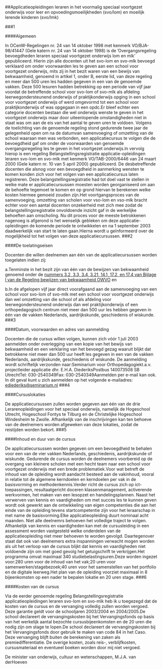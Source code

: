 <meta http-equiv='Content-Type' content='text/html; charset=utf-8' />

##Applicatieopleidingen leraren in het voormalig speciaal voortgezet onderwijs voor leer en opvoedingsmoeilijkheden (svo/lom) en moeilijk lerende kinderen (svo/lmk)

###1 

####Algemeen

In OCenW-Regelingen nr. 24 van 14 oktober 1998 met kenmerk VO/BJA-98/41447 (Gele katern nr. 24 van 14 oktober 1998) is de ’Overgangsregeling bevoegdheden leraren speciaal voortgezet onderwijs lom en mlk’ gepubliceerd. Hierin zijn alle docenten uit het svo-lom en svo-mlk bevoegd verklaard om onder voorwaarden les te geven aan een school voor voortgezet onderwijs, mits zij in het bezit waren van een bewijs van bekwaamheid, genoemd in artikel 1, onder B, eerste lid, van deze regeling en meer dan 500 uren les hadden gegeven in een van de genoemde vakken. Deze 500 lesuren hadden betrekking op een periode van vijf jaar voordat de betreffende school voor svo-lom of svo-mlk als afdeling leerwegondersteunend onderwijs of praktijkonderwijs opging in een school voor voortgezet onderwijs of werd omgevormd tot een school voor praktijkonderwijs of was opgegaan in een opdc.Er bleef echter een categorie docenten bestaan die wel onderwijs wenste te geven in het voortgezet onderwijs maar door uiteenlopende omstandigheden niet in staat was om aan de eis van het aantal te geven uren te voldoen. Volgens de toelichting van de genoemde regeling stond gedurende twee jaar de gelegenheid open om na de datumvan samenvoeging of omzetting van de school waaraan men was verbonden, een applicatiecursus te volgen die de bevoegdheid gaf om onder de voorwaarden van genoemde overgangsregeling les te geven in het voortgezet onderwijs.In vervolg hierop is een regeling Belangstellingsregistratie applicatie-opleidingen leraren svo-lom en svo-mlk met kenmerk VO/TAB-2000/6446 van 24 maart 2000 (Gele katern nr. 10 van 5 april 2000) gepubliceerd. De desbetreffende docenten die alsnog voor een bevoegdheid in aanmerking wensten te komen konden zich voor het volgen van een applicatiecursus laten registreren. Deze belangstellingsregistratie had tot doel vast te stellen in welke mate er applicatiecursussen moesten worden georganiseerd om aan de behoefte tegemoet te komen en op grond hiervan te berekenen welke kosten hiermee gemoeid zouden zijn.Het voortgangsproces van de samenvoeging, omzetting van scholen voor vso-lom en vso-mlk bracht echter voor een aantal docenten onzekerheid met zich mee zodat de belangstellingsregistratie onvoldoende inzicht gaf in de werkelijke behoeften aan omscholing. Nu dit proces voor de meeste betrokkenen nagenoeg is afgerond is het wenselijk gebleken om deze applicatie-opleidingen de komende periode te ontwikkelen en na 1 september 2003 daadwerkelijk van start te laten gaan.Hierna wordt u geïnformeerd over de mogelijkheid tot het volgen van deze applicatiecursussen.
###2 

####De toelatingseisen

Docenten die willen deelnemen aan één van de applicatiecursussen worden toegelaten indien zij:

a.Tenminste in het bezit zijn van één van de bewijzen van bekwaamheid genoemd onder de [nummers 3.2, 3.3, 3.4, 3.21, 14.1, 17.2, en 17.4 van Bijlage I van de Regeling bewijzen van bekwaamheid OWVO](../../../../../../../../../../ministeriele-regeling/regeling/bewijzen/van/bekwaamheid/o.w.v.o./BWBR0003768/README.md) en

b.In de afgelopen vijf jaar direct voorafgaand aan de samenvoeging van een school voor svo-lom of svo-mlk met een school voor voortgezet onderwijs dan wel omzetting van die school of als afdeling voor leerwegondersteunend onderwijs dan wel praktijkonderwijs of een orthopedagogisch centrum niet meer dan 500 uur les hebben gegeven in één van de vakken Nederlands, aardrijkskunde, geschiedenis of wiskunde.
###3 

####Datum, voorwaarden en adres van aanmelding

Docenten die de cursus willen volgen, kunnen zich vóór 1 juli 2003 aanmelden onder overlegging van een kopie van het bewijs van bekwaamheid en een verklaring van het bevoegd gezag waaruit blijkt dat betrokkene niet meer dan 500 uur heeft les gegeven in een van de vakken Nederlands, aardrijkskunde, geschiedenis of wiskunde. De aanmelding wordt schriftelijk verzonden naar:Seminarium voor Orthopedagogiekt.a.v. projectleider applicatie dhr. E.H.A. DiederiksPostbus 140073508 SB UtrechtTel: 030-2540349Fax: 030-2540349Aanmelden per e-mail kan ook. In dit geval kunt u zich aanmelden op het volgende e-mailadres: ediederiks@seminarium.nl
###4 

####Cursuslokaties

De applicatiecursussen zullen worden gegeven aan één van de drie Lerarenopleidingen voor het speciaal onderwijs, namelijk de Hogeschool Utrecht, Hogeschool Fontys te Tilburg en de Christelijke Hogeschool Windesheim te Zwolle. Afhankelijk van de inschrijvingen kan ten behoeve van de deelnemers worden afgeweken van deze lokaties, zodat de reistijden worden bekort.
###5 

####Inhoud en duur van de cursus

De applicatiecursussen worden gegeven om een bevoegdheid te behalen voor een van de vier vakken Nederlands, geschiedenis, aardrijkskunde of wiskunde. Gedurende de cursus worden de deelnemers voorbereid op de overgang van kleinere scholen met een hecht team naar een school voor voortgezet onderwijs met een brede problematiek.Voor wat betreft de inhoud van de opleiding wordt aandacht besteed aan de vakinhoud, vooral in relatie tot de algemene kerndoelen en kerndoelen per vak in de basisvorming en methodenkennis.Verder richt de cursus zich op ict-toepassingen, resultaatgericht doceren klassenmanagement, activerende werkvormen, het maken van een lesopzet en handelingsplannen. Naast het verwerven van kennis en vaardigheden om met succes les te kunnen geven wordt ook gewerkt aan de ontwikkeling van eigen competenties die aan het einde van de opleiding tevens startcompetentie zijn voor het leraarschap in met name de basisvorming.Elke applicatieopleiding duurt nominaal acht maanden. Niet alle deelnemrs behoeven het volledige traject te volgen. Afhankelijk van kennis en vaardigheden kan met de cursusleiding in een assessment worden vastgesteld welke onderdelen van de applicatieopleiding niet meer behoeven te worden gevolgd. Daartegenover staat dat ook van deelnemers extra inspanningen verwacht mogen worden als uit het verloop van de cursus blijkt dat kennis en vaardigheden niet voldoende zijn om met goed gevolg het getuigschrift te verkrijgen.Het programma omvat maximaal 340 studiebelastingsuren.Deze worden ingezet voor:280 uren voor de inhoud van het vak;20 uren voor samenwerken/stagebezoek;40 uren voor het samenstellen van het portfolio en de digitale leerweg.Het plan van de opleiding voorziet maximaal in 8 bijeenkomsten op een nader te bepalen lokatie en 20 uren stage.
###6 

####Kosten van de cursus

Via de eerder genoemde regeling Belangstellingsregistratie applicatieopleidingen leraren svo-lom en svo-mlk heb ik u toegezegd dat de kosten van de cursus en de vervanging volledig zullen worden vergoed. Deze garantie geldt voor de schooljaren 2003/2004 en 2004/2005.De school declareert de vervangingskosten bij het Vervangingsfonds op basis van het werkelijk aantal bezochte cursusbijeenkomsten en de 20 uren die nodig zijn om stage te lopen.De school declareert de vervangingskosten bij het Vervangingsfonds door gebruik te maken van code 84 in het Caso. Deze vervanging blijft buiten de berekening van zaken als premiedifferentiatie. De overige kosten, zoals reis-, verblijfkosten, cursusmateriaal en eventueel boeken worden door mij niet vergoed.

De 
minister van onderwijs, cultuur en wetenschappen, 
M.J.A. van derHoeven
